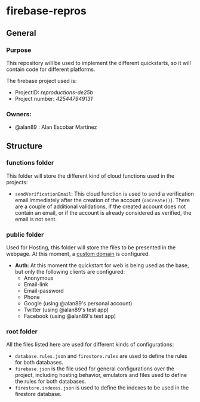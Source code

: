 # firebase-repros

## General
### Purpose
This repository will be used to implement the different quickstarts, so it will contain code for different platforms.

The firebase project used is:
- ProjectID: _reproductions-de25b_
- Project number: _425447949131_

### Owners:
- @alan89 : Alan Escobar Martínez

## Structure

### functions folder
This folder will store the different kind of cloud functions used in the projects:
- `sendVerificationEmail`: This cloud function is used to send a verification email immediately after the creation of the account (`onCreate()`). There are a couple of additional validations, if the created account does not contain an email, or if the account is already considered as verified, the email is not sent.

### public folder
Used for Hosting, this folder will store the files to be presented in the webpage. At this moment, a [custom domain](https://epamfrbs.xyz) is configured.
- **Auth**: At this moment the quickstart for web is being used as the base, but only the following clients are configured:
	- Anonymous
	- Email-link
	- Email-password
	- Phone
	- Google (using @alan89's personal account)
	- Twitter (using @alan89's test app)
	- Facebook (using @alan89's test app)

### root folder
All the files listed here are used for different kinds of configurations:
- `database.rules.json` and `firestore.rules` are used to define the rules for both databases.
- `firebase.json` is the file used for general configurations over the project, including hosting behavior, emulators and files used to define the rules for both databases.
- `firestore.indexes.json` is used to define the indexes to be used in the firestore database.
